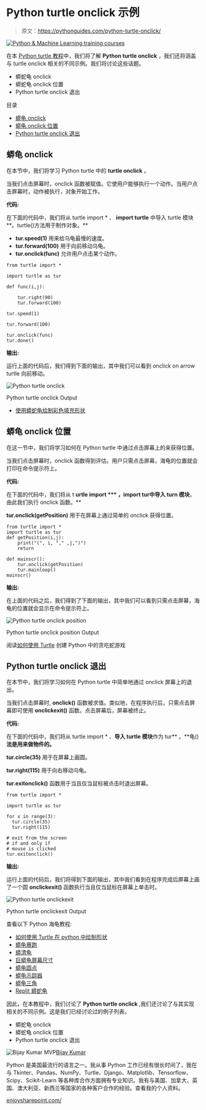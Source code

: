# Python turtle onclick 示例

> 原文：<https://pythonguides.com/python-turtle-onclick/>

[![Python & Machine Learning training courses](img/49ec9c6da89a04c9f45bab643f8c765c.png)](https://sharepointsky.teachable.com/p/python-and-machine-learning-training-course)

在本 [Python turtle 教程](https://pythonguides.com/python-turtle-commands/)中，我们将了解 **Python turtle onclick** ，我们还将涵盖与 turtle onclick 相关的不同示例。我们将讨论这些话题。

*   蟒蛇龟 onclick
*   蟒蛇龟 onclick 位置
*   Python turtle onclick 退出

目录

[](#)

*   [蟒龟 onclick](#Python_turtle_onclick "Python turtle onclick")
*   [蟒龟 onclick 位置](#Python_turtle_onclick_position "Python turtle onclick position")
*   [Python turtle onclick 退出](#Python_turtle_onclick_exit "Python turtle onclick exit")

## 蟒龟 onclick

在本节中，我们将学习 Python turtle 中的 **turtle onclick** 。

当我们点击屏幕时，onclick 函数被赋值。它使用户能够执行一个动作。当用户点击屏幕时，动作被执行，对象开始工作。

**代码:**

在下面的代码中，我们将从 turtle import * 、 **import turtle** 中导入 turtle 模块**。turtle()方法用于制作对象。**

*   **tur.speed(1)** 用来给乌龟最慢的速度。
*   **tur.forward(100)** 用于向前移动乌龟。
*   **tur.onclick(func)** 允许用户点击某个动作。

```
from turtle import *

import turtle as tur 

def func(i,j):

    tur.right(90)
    tur.forward(100)

tur.speed(1)

tur.forward(100)

tur.onclick(func)
tur.done()
```

**输出:**

运行上面的代码后，我们得到下面的输出，其中我们可以看到 onclick on arrow turtle 向前移动。

![Python turtle onclick](img/6948ef57f621eff7c2f73be93817c1a3.png "Python turtle on click")

Python turtle onclick Output

*   [使用蟒蛇龟绘制彩色填充形状](https://pythonguides.com/draw-colored-filled-shapes-using-python-turtle/)

## 蟒龟 onclick 位置

在这一节中，我们将学习如何在 Python turtle 中通过点击屏幕上的来获得位置。

当我们点击屏幕时，onclick 函数得到评估。用户只需点击屏幕，海龟的位置就会打印在命令提示符上。

**代码:**

在下面的代码中，我们将从 t **urtle import *** ，**import tur**中导入 turn 模块**，由此我们执行 onclick 函数。**

**tur.onclick(getPosition)** 用于在屏幕上通过简单的 onclick 获得位置。

```
from turtle import *
import turtle as tur
def getPosition(i,j):
    print("(", i, "," ,j,")")
    return

def mainscr():
    tur.onclick(getPosition)
    tur.mainloop()
mainscr()
```

**输出:**

在上面的代码之后，我们得到了下面的输出，其中我们可以看到只需点击屏幕，海龟的位置就会显示在命令提示符上。

![Python turtle onclick position](img/8ebe92d6debddf27f8250d96f73494cf.png "Python turtle onclick to get position")

Python turtle onclick position Output

阅读[如何使用 Turtle](https://pythonguides.com/snake-game-in-python/) 创建 Python 中的贪吃蛇游戏

## Python turtle onclick 退出

在本节中，我们将学习如何在 Python turtle 中简单地通过 onclick 屏幕上的退出。

当我们点击屏幕时, **onclick()** 函数被求值。类似地，在程序执行后，只需点击屏幕即可使用 **onclickexit()** 函数。点击屏幕后，屏幕被终止。

**代码:**

在下面的代码中，我们将从 turtle import * 、**导入 turtle 模块**作为 tur** 。**龟()**法是用来做物件的。**

**tur.circle(35)** 用于在屏幕上画圆。

**tur.right(115)** 用于向右移动乌龟。

**tur.exitonclick()** 函数用于当且仅当鼠标被点击时退出屏幕。

```
from turtle import *

import turtle as tur

for x in range(3):
  tur.circle(35)
  tur.right(115)

# exit from the screen 
# if and only if
# mouse is clicked
tur.exitonclick()
```

**输出:**

运行上面的代码后，我们将得到下面的输出，其中我们看到在程序完成后屏幕上画了一个圆 **onclickexit()** 函数执行当且仅当鼠标在屏幕上单击时。

![Python turtle onclickexit](img/3bf96a1c04f62914e2aea14e8156fd2e.png "Python turtle onclick")

Python turtle onclickexit Output

查看以下 Python 海龟教程:

*   [如何使用 Turtle 在 python 中绘制形状](https://pythonguides.com/turtle-programming-in-python/)
*   [蟒龟赛跑](https://pythonguides.com/python-turtle-race/)
*   [蟒清龟](https://pythonguides.com/python-clear-turtle/)
*   [巨蟒龟屏幕尺寸](https://pythonguides.com/python-turtle-screen-size/)
*   [蟒龟圆点](https://pythonguides.com/python-turtle-dot/)
*   [蟒龟示踪器](https://pythonguides.com/python-turtle-tracer/)
*   [蟒龟三角](https://pythonguides.com/python-turtle-triangle/)
*   [Replit 蟒蛇龟](https://pythonguides.com/replit-python-turtle/)

因此，在本教程中，我们讨论了 **Python turtle onclick** ,我们还讨论了与其实现相关的不同示例。这是我们已经讨论过的例子列表。

*   蟒蛇龟 onclick
*   蟒蛇龟 onclick 位置
*   Python turtle onclick 退出

![Bijay Kumar MVP](img/9cb1c9117bcc4bbbaba71db8d37d76ef.png "Bijay Kumar MVP")[Bijay Kumar](https://pythonguides.com/author/fewlines4biju/)

Python 是美国最流行的语言之一。我从事 Python 工作已经有很长时间了，我在与 Tkinter、Pandas、NumPy、Turtle、Django、Matplotlib、Tensorflow、Scipy、Scikit-Learn 等各种库合作方面拥有专业知识。我有与美国、加拿大、英国、澳大利亚、新西兰等国家的各种客户合作的经验。查看我的个人资料。

[enjoysharepoint.com/](https://enjoysharepoint.com/)[](https://www.facebook.com/fewlines4biju "Facebook")[](https://www.linkedin.com/in/fewlines4biju/ "Linkedin")[](https://twitter.com/fewlines4biju "Twitter")